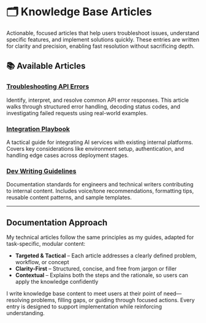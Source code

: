 # 🗂️ Knowledge Base Articles

Actionable, focused articles that help users troubleshoot issues, understand specific features, and implement solutions quickly. These entries are written for clarity and precision, enabling fast resolution without sacrificing depth.

## 📚 Available Articles

### **[Troubleshooting API Errors](https://github.com/CRollins6020/CRollins6020/blob/main/Knowledge-Base/troubleshooting-api-errors.md)**  
Identify, interpret, and resolve common API error responses. This article walks through structured error handling, decoding status codes, and investigating failed requests using real-world examples.

### **[Integration Playbook](https://github.com/CRollins6020/CRollins6020/blob/main/Knowledge-Base/integration-playbook.md)**  
A tactical guide for integrating AI services with existing internal platforms. Covers key considerations like environment setup, authentication, and handling edge cases across deployment stages.

### **[Dev Writing Guidelines](https://github.com/CRollins6020/CRollins6020/blob/main/Knowledge-Base/dev-writing-guidlines.md)**  
Documentation standards for engineers and technical writers contributing to internal content. Includes voice/tone recommendations, formatting tips, reusable content patterns, and sample templates.

---

## Documentation Approach

My technical articles follow the same principles as my guides, adapted for task-specific, modular content:

- **Targeted & Tactical** – Each article addresses a clearly defined problem, workflow, or concept  
- **Clarity-First** – Structured, concise, and free from jargon or filler  
- **Contextual** – Explains both the steps and the rationale, so users can apply the knowledge confidently  

I write knowledge base content to meet users at their point of need—resolving problems, filling gaps, or guiding through focused actions. Every entry is designed to support implementation while reinforcing understanding.

